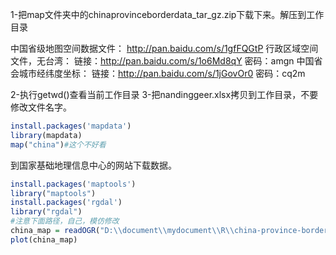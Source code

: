 
1-把map文件夹中的chinaprovinceborderdata_tar_gz.zip下载下来。解压到工作目录

中国省级地图空间数据文件：
http://pan.baidu.com/s/1gfFQGtP
行政区域空间文件，无台湾：
链接：http://pan.baidu.com/s/1o6Md8qY 密码：amgn
中国省会城市经纬度坐标：
链接：http://pan.baidu.com/s/1jGovOr0 密码：cq2m


2-执行getwd()查看当前工作目录
3-把nandinggeer.xlsx拷贝到工作目录，不要修改文件名字。

```r
install.packages('mapdata')
library(mapdata)
map("china")#这个不好看
```

到国家基础地理信息中心的网站下载数据。
```r
install.packages('maptools')
library("maptools")
install.packages('rgdal')
library("rgdal")
#注意下面路径，自己，模仿修改
china_map = readOGR("D:\\document\\mydocument\\R\\china-province-border-data\\bou2_4p.shp")  # 读取地图空间数据
plot(china_map)
```
